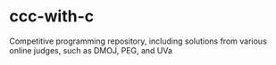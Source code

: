 # ccc-with-c
Competitive programming repository, including solutions from various online judges, such as DMOJ, PEG, and UVa
